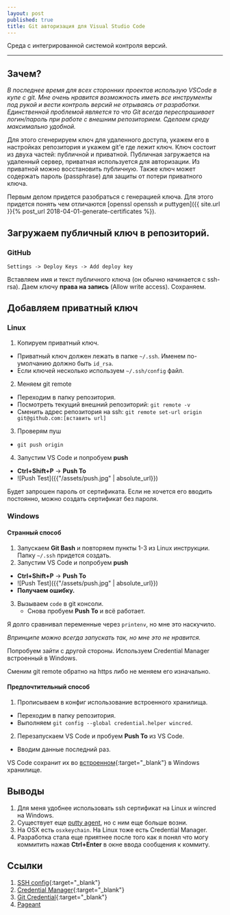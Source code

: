 ```yaml
---
layout: post
published: true
title: Git авторизация для Visual Studio Code
---
```


Среда с интегрированной системой контроля версий.

------
## Зачем?
*В последнее время для всех сторонних проектов использую VSCode в купе с git. Мне очень нравится возможность иметь все инструменты под рукой и вести контроль версий не отрываясь от разработки. Единственной проблемой является то что Git всегда переспрашивает логин/пароль при работе с внешним репозиторием. Сделаем среду максимально удобной.*

Для этого сгенерируем ключ для удаленного доступа, укажем его в настройках репозитория и укажем git'e где лежит ключ.
Ключ состоит из двуха частей: публичной и приватной. Публичная загружается на удаленный сервер, приватная используется для авторизации. Из приватной можно восстановить публичную. Также ключ может содержать пароль (passphrase) для защиты от потери приватного ключа.

Первым делом придется разобраться с генерацией ключа. Для этого придется понять чем отличаются [openssl openssh и puttygen]({{ site.url }}{% post_url 2018-04-01-generate-certificates %}).

## Загружаем публичный ключ в репозиторий.

### GitHub

`Settings -> Deploy Keys -> Add deploy key`

Вставляем имя и текст публичного ключа (он обычно начинается с ssh-rsa). Даем ключу **права на запись** (Allow write access). Сохраняем.

## Добавляем приватный ключ

### Linux

1. Копируем приватный ключ.
- Приватный ключ должен лежать в папке `~/.ssh`. Именем по-умолчанию должно быть `id_rsa`.
- Если ключей несколько используем `~/.ssh/config` файл.

2. Меняем git remote
- Переходим в папку репозитория.
- Посмотреть текущий внешний репозиторий: `git remote -v`
- Сменить адрес репозитория на ssh: 
`git remote set-url origin git@github.com:[вставить url]`

3. Проверям пуш
- `git push origin`

4. Запустим VS Code и попробуем **push** 
- **Ctrl+Shift+P** -> **Push To**
- ![Push Test]({{"/assets/push.jpg" | absolute_url}})

Будет запрошен пароль от сертификата. Если не хочется его вводить постоянно, можно создать сертификат без пароля.

### Windows

#### Странный способ

1. Запускаем **Git Bash** и повторяем пункты 1-3 из Linux инструкции. Папку `~/.ssh` придется создать.
2. Запустим VS Code и попробуем **push** 
- **Ctrl+Shift+P** -> **Push To**
- ![Push Test]({{"/assets/push.jpg" | absolute_url}})
- **Получаем ошибку.**
3. Вызываем `code` в git консоли.
    - Снова пробуем **Push To** и всё работает.

Я долго сравнивал переменные через `printenv`, но мне это наскучило. 

*Впринципе можно всегда запускать так, но мне это не нравится.*

Попробуем зайти с другой стороны. Используем Credential Manager встроенный в Windows.

Сменим git remote обратно на https либо не меняем его изначально.

#### Предпочтительный способ
1. Прописываем в конфиг использование встроенного хранилища.
- Переходим в папку репозитория.
- Выполняем `git config --global credential.helper wincred`.
2. Перезапускаем VS Code и пробуем **Push To** из VS Code. 
- Вводим данные последний раз. 

VS Code сохранит их во [встроенном](https://support.microsoft.com/en-us/help/4026814/windows-accessing-credential-manager){:target="_blank"} в Windows хранилище.

## Выводы
1. Для меня удобнее использовать ssh сертификат на Linux и wincred на Windows.
2. Существует еще [putty agent](https://www.chiark.greenend.org.uk/~sgtatham/putty/latest.html), но с ним еще больше возни.
3. На OSX есть `osxkeychain`. На Linux тоже есть Credential Manager.
4. Разработка стала еще приятнее после того как я понял что могу коммитить нажав **Ctrl+Enter** в окне ввода сообщения к коммиту.

## Ссылки
1. [SSH config](https://linux.die.net/man/5/ssh_config){:target="_blank"}
2. [Credential Manager](https://windowsnotes.ru/windows-7/dispetcher-uchetnyx-dannyx-v-windows-7/){:target="_blank"}
3. [Git Credential](https://git-scm.com/book/en/v2/Git-Tools-Credential-Storage){:target="_blank"}
4. [Pageant](https://habrahabr.ru/post/127521/)

<!--
<ul>
    <li>
    <details>
        <summary>
            <code class="highlighter-rouge">
                git push origin
            </code>
        </summary>
        <pre class="highlight">
            <code>
                The authenticity of host 'github.com (192.30.253.113)' can't be established.
                RSA key fingerprint is SHA256:nThbg6kXUpJWGl7E1IGOCspRomTxdCARLviKw6E5SY8.
                Are you sure you want to continue connecting (yes/no)? yes
                Warning: Permanently added 'github.com,192.30.253.113' (RSA) to the list of known hosts.
                Everything up-to-date
            </code>
        </pre>
    </details>
    </li>
</ul>

1. Копируем приватный ключ.
    - Запускаем **Git Bash**, создаем папку `~/.ssh`. Скорее всего это будет папка пользователя.
    - Правила такие же как и для Linux.
    
Переходим в паку репозитория и выполняем:

<details>
    <summary>
        <code class="highlighter-rouge">
            git push origin
        </code>
    </summary>
    <pre class="highlight">
        <code>
            The authenticity of host 'github.com (192.30.253.112)' can't be established.
            RSA key fingerprint is SHA256:nThbg6kXUpJWGl7E1IGO1spRomTxdCARLviKw6E5SY8.
            Are you sure you want to continue connecting (yes/no)? yes
            Warning: Permanently added 'github.com,192.30.253.112' (RSA) to the list of known hosts.
            Enter passphrase for key '/c/Users/TECHRUMAIN/.ssh/id_rsa':
        </code>
    </pre>
</details>

Запустим VS Code и попробуем **push**.

**Ctrl+Shift+P** -> **Push To**

![Push Test]({{"/assets/push.jpg" | absolute_url}})

Из терминала push работает, а из VS Code нет. Запускаем VS Code с окружением git терминала.

Вызываем `code` в git консоли.

Пробуем **Push To** и всё работает. Я долго сравнивал переменные через `printenv`, но мне это наскучило. *Впринципе можно всегда запускать так, но мне это не нравится.*

-->
